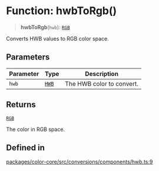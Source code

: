 # Function: hwbToRgb()

> **hwbToRgb**(`hwb`): [`RGB`](../type-aliases/RGB.md)

Converts HWB values to RGB color space.

## Parameters

| Parameter | Type | Description |
| ------ | ------ | ------ |
| `hwb` | [`HWB`](../type-aliases/HWB.md) | The HWB color to convert. |

## Returns

[`RGB`](../type-aliases/RGB.md)

The color in RGB space.

## Defined in

[packages/color-core/src/conversions/components/hwb.ts:9](https://github.com/iamlite/color-core-mono-test/blob/d94d70fcd3b8bc32b54a8388048088ead1ff133f/packages/color-core/src/conversions/components/hwb.ts#L9)
